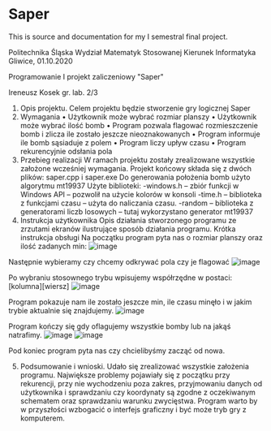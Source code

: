 # Saper
This is source and documentation for my I semestral final project.  

Politechnika Śląska
Wydział Matematyk Stosowanej
Kierunek Informatyka
Gliwice, 01.10.2020



Programowanie I
projekt zaliczeniowy
"Saper"

Ireneusz Kosek gr. lab. 2/3














	







1. Opis projektu.
Celem projektu będzie stworzenie gry logicznej Saper
2. Wymagania 
•	Użytkownik może wybrać rozmiar planszy
•	Użytkownik może wybrać ilość bomb 
•	Program pozwala flagować rozmieszczenie bomb i zlicza ile zostało jeszcze nieoznakowanych
•	Program informuje ile bomb sąsiaduje z polem
•	Program liczy upływ czasu
•	Program rekurencyjnie odsłania pola
3. Przebieg realizacji
W ramach projektu zostały zrealizowane wszystkie założone wcześniej wymagania. 
Projekt końcowy składa się z dwóch plików: saper.cpp i saper.exe
Do generowania położenia bomb użyto algorytmu mt19937
Użyte biblioteki:
-windows.h – zbiór funkcji w Windows API – pozwolił na użycie kolorów w konsoli
-time.h – biblioteka z funkcjami czasu – użyta do naliczania czasu.
-random – biblioteka z generatorami liczb losowych – tutaj wykorzystano generator mt19937
4. Instrukcja użytkownika 
Opis działania stworzonego programu ze zrzutami ekranów ilustrujące sposób działania programu. Krótka instrukcja obsługi
Na początku program pyta nas o rozmiar planszy oraz ilość zadanych min:
 ![image](https://user-images.githubusercontent.com/78158271/150696714-f9b8fb70-865c-4289-bb49-fc21710d6ffa.png)

Następnie wybieramy czy chcemy odkrywać pola czy je flagować
![image](https://user-images.githubusercontent.com/78158271/150696718-4ab2b6d7-74dd-4322-8100-c029c8a94ae0.png)



Po wybraniu stosownego trybu wpisujemy współrzędne w postaci: [kolumna][wiersz]
 ![image](https://user-images.githubusercontent.com/78158271/150696720-afd555cc-5df3-4fd2-ad6b-cdb4e5939bcf.png)

Program pokazuje nam ile zostało jeszcze min, ile czasu minęło i w jakim trybie aktualnie się znajdujemy.
 ![image](https://user-images.githubusercontent.com/78158271/150696721-6fcafacd-c243-451a-981e-27cf004a9a6c.png)


Program kończy się gdy oflagujemy wszystkie bomby lub na jakąś natrafimy.
![image](https://user-images.githubusercontent.com/78158271/150696726-cc184094-e903-4a3e-880a-624ece8a49ad.png)
![image](https://user-images.githubusercontent.com/78158271/150696734-02a33d6a-212b-4de2-8996-070a55023f70.png)

Pod koniec program pyta nas czy chcielibyśmy zacząć od nowa.

5. Podsumowanie i wnioski.
Udało się zrealizować wszystkie założenia programu. Największe problemy pojawiały się z początku przy rekurencji,  przy nie wychodzeniu poza zakres, przyjmowaniu danych od użytkownika i sprawdzaniu czy koordynaty są zgodne z oczekiwanym schematem oraz sprawdzaniu warunku zwycięstwa. Program warto by w przyszłości wzbogacić o interfejs graficzny i być może tryb gry z komputerem.  

